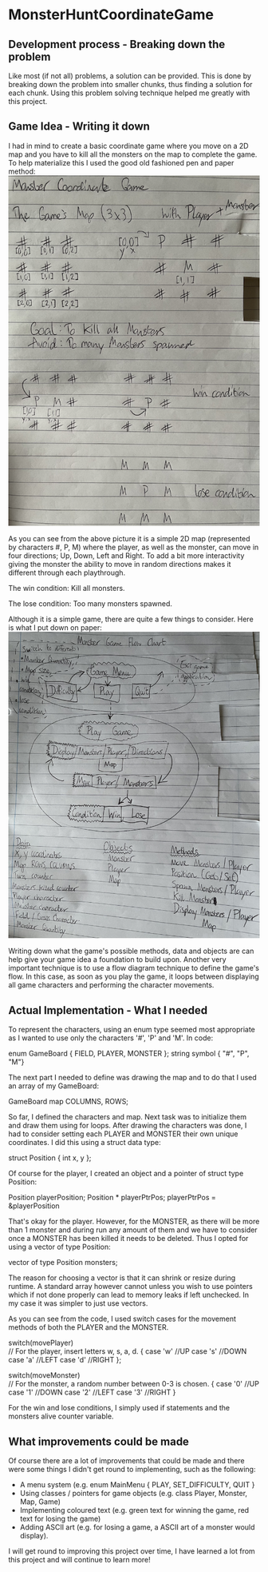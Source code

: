 # MonsterHuntCoordinateGame

## Development process - Breaking down the problem
Like most (if not all) problems, a solution can be provided. This is done by breaking down the problem into smaller chunks, thus finding a solution for each chunk. 
Using this problem solving technique helped me greatly with this project.

## Game Idea - Writing it down
I had in mind to create a basic coordinate game where you move on a 2D map and you have to kill all the monsters on the map to complete the game. To help materialize this I used the good old fashioned pen and paper method:
![IMG_0110.png](https://github.com/M35S/MonsterHuntCoordinateGame/blob/main/MonsterCoordinateGameV1/IMG_0110.png)

As you can see from the above picture it is a simple 2D map (represented by characters #, P, M) where the player, as well as the monster, can move in four directions; Up, Down, Left and Right. To add a bit more interactivity giving the monster the ability to move in random directions makes it different through each playthrough.

The win condition: Kill all monsters.

The lose condition: Too many monsters spawned.

Although it is a simple game, there are quite a few things to consider. Here is what I put down on paper:
![IMG_0112.png](https://github.com/M35S/MonsterHuntCoordinateGame/blob/main/MonsterCoordinateGameV1/IMG_0112.png)

Writing down what the game's possible methods, data and objects are can help give your game idea a foundation to build upon. Another very important technique is to use a flow diagram technique to define the game's flow. In this case, as soon as you play the game, it loops between displaying all game characters and performing the character movements.

## Actual Implementation - What I needed
To represent the characters, using an enum type seemed most appropriate as I wanted to use only the characters '#', 'P' and 'M'. In code:

enum GameBoard { FIELD, PLAYER, MONSTER };
string symbol { "#", "P", "M"}



The next part I needed to define was drawing the map and to do that I used an array of my GameBoard:

GameBoard map COLUMNS, ROWS;



So far, I defined the characters and map. Next task was to initialize them and draw them using for loops. 
After drawing the characters was done, I had to consider setting each PLAYER and MONSTER their own unique coordinates. I did this using a struct data type:

struct Position { int x, y };



Of course for the player, I created an object and a pointer of struct type Position:

Position playerPosition;
Position * playerPtrPos;
playerPtrPos = &playerPosition



That's okay for the player. However, for the MONSTER, as there will be more than 1 monster and during run any amount of them and we have to consider once a MONSTER has been killed it needs to be deleted. Thus I opted for using a vector of type Position:

vector of type Position  monsters;


The reason for choosing a vector is that it can shrink or resize during runtime. A standard array however cannot unless you wish to use pointers which if not done properly can lead to memory leaks if left unchecked. In my case it was simpler to just use vectors.

As you can see from the code, I used switch cases for the movement methods of both the PLAYER and the MONSTER.

switch(movePlayer)  
// For the player, insert letters w, s, a, d.
{
case 'w' //UP
case 's' //DOWN
case 'a' //LEFT
case 'd' //RIGHT
};

switch(moveMonster)  
// For the monster, a random number between 0-3 is chosen.
{
case '0' //UP
case '1' //DOWN
case '2' //LEFT
case '3' //RIGHT
}
  
For the win and lose conditions, I simply used if statements and the monsters alive counter variable. 

## What improvements could be made
Of course there are a lot of improvements that could be made and there were some things I didn't get round to implementing, such as the following:
- A menu system (e.g. enum MainMenu { PLAY, SET_DIFFICULTY, QUIT }
- Using classes / pointers for game objects (e.g. class Player, Monster, Map, Game)
- Implementing coloured text  (e.g. green text for winning the game, red text for losing the game)
- Adding ASCII art (e.g. for losing a game, a ASCII art of a monster would display).

I will get round to improving this project over time, I have learned a lot from this project and will continue to learn more!

